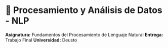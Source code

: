 # 🧠 Procesamiento y Análisis de Datos - NLP

**Asignatura:** Fundamentos del Procesamiento de Lenguaje Natural
**Entrega:** Trabajo Final
**Universidad:** Deusto